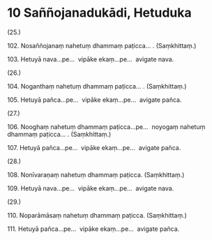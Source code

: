 

# 10 Saññojanadukādi, Hetuduka


(25.)

102\. Nosaññojanaṃ nahetuṃ dhammaṃ paṭicca… . (Saṃkhittaṃ.)

103\. Hetuyā nava…pe…  vipāke ekaṃ…pe…  avigate nava.

(26.)

104\. Noganthaṃ nahetuṃ dhammaṃ paṭicca… . (Saṃkhittaṃ.)

105\. Hetuyā pañca…pe…  vipāke ekaṃ…pe…  avigate pañca.

(27.)

106\. Nooghaṃ nahetuṃ dhammaṃ paṭicca…pe…  noyogaṃ nahetuṃ dhammaṃ paṭicca… . (Saṃkhittaṃ.)

107\. Hetuyā pañca…pe…  vipāke ekaṃ…pe…  avigate pañca.

(28.)

108\. Nonīvaraṇaṃ nahetuṃ dhammaṃ paṭicca. (Saṃkhittaṃ.)

109\. Hetuyā nava…pe…  vipāke ekaṃ…pe…  avigate nava.

(29.)

110\. Noparāmāsaṃ nahetuṃ dhammaṃ paṭicca. (Saṃkhittaṃ.)

111\. Hetuyā pañca…pe…  vipāke ekaṃ…pe…  avigate pañca.



